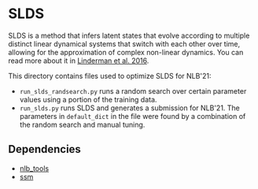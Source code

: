 # SLDS

SLDS is a method that infers latent states that evolve according to multiple distinct linear dynamical systems that switch with each other over time, allowing for the approximation of complex non-linear dynamics.
You can read more about it in [Linderman et al. 2016](https://arxiv.org/abs/1610.08466).

This directory contains files used to optimize SLDS for NLB'21:
* `run_slds_randsearch.py` runs a random search over certain parameter values using a portion of the training data.
* `run_slds.py` runs SLDS and generates a submission for NLB'21. The parameters in `default_dict` in the file were found by a combination of the random search and manual tuning.

## Dependencies
* [nlb_tools](https://github.com/neurallatents/nlb_tools)
* [ssm](https://github.com/felixp8/ssm)